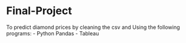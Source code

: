 # Final-Project
To predict diamond prices by cleaning the csv and
Using the following programs:
	- Python Pandas 
	- Tableau

